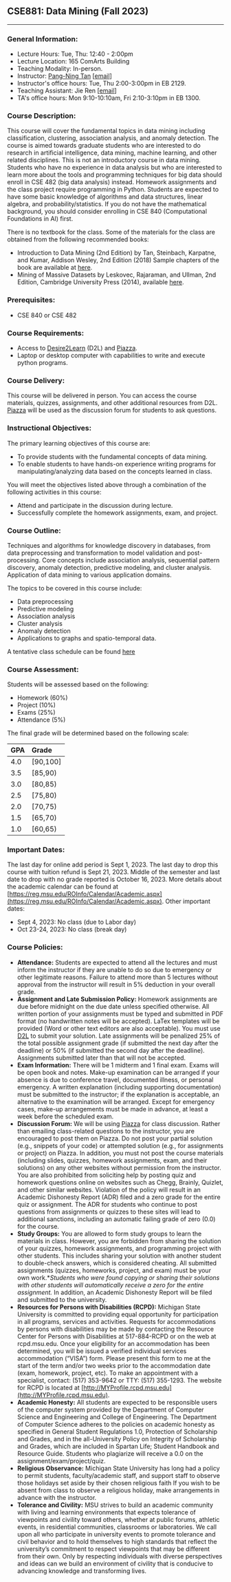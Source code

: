 ## CSE881: Data Mining (Fall 2023)
---

### General Information:

- Lecture Hours: Tue, Thu: 12:40 - 2:00pm
- Lecture Location: 165 ComArts Building
- Teaching Modality: In-person.
- Instructor: [Pang-Ning Tan](http://www.cse.msu.edu/~ptan) [[email](mailto:ptan@msu.edu)] 
- Instructor's office hours: Tue, Thu 2:00-3:00pm in EB 2129.
- Teaching Assistant: Jie Ren [[email](mailto:renjie3@msu.edu)]
- TA's office hours: Mon 9:10-10:10am, Fri 2:10-3:10pm in EB 1300.

### Course Description: 
This course will cover the fundamental topics in data mining including classification, clustering, association analysis, and anomaly detection. The course is aimed towards graduate students who are interested to do research in artificial intelligence, data mining, machine learning, and other related disciplines. This is not an introductory course in data mining. Students who have no experience in data analysis but who are interested to learn more about the tools and programming techniques for big data should enroll in CSE 482 (big data analysis) instead. Homework assignments and the class project require programming in Python. Students are expected to have some basic knowledge of algorithms and data structures, linear algebra, and probability/statistics. If you do not have the mathematical background, you should consider enrolling in CSE 840 (Computational Foundations in AI) first.

There is no textbook for the class. Some of the materials for the class are obtained from the following recommended books: 
- Introduction to Data Mining (2nd Edition) by Tan, Steinbach, Karpatne, and Kumar, Addison Wesley, 2nd Edition (2018)
Sample chapters of the book are available at [here](http://www.cs.umn.edu/~kumar/dmbook). 
- Mining of Massive Datasets by Leskovec, Rajaraman, and Ullman, 2nd Edition, Cambridge University Press (2014), available [here](http://www.mmds.org).

### Prerequisites:
- CSE 840 or CSE 482
  
### Course Requirements:
-	Access to [Desire2Learn](https://d2l.msu.edu) (D2L) and [Piazza](https://piazza.com/msu/fall2023/cse881/home). 
-	Laptop or desktop computer with capabilities to write and execute python programs. 

### Course Delivery:
This course will be delivered in person. You can access the course materials, quizzes, assignments, and other additional resources from D2L. [Piazza](https://piazza.com/msu/fall2022/cse840/home) will be used as the discussion forum for students to ask questions. 

### Instructional Objectives:
The primary learning objectives of this course are:
- To provide students with the fundamental concepts of data mining.
- To enable students to have hands-on experience writing programs for manipulating/analyzing data based on the concepts learned in class.  

You will meet the objectives listed above through a combination of the following activities in this course: 
- Attend and participate in the discussion during lecture.
- Successfully complete the homework assignments, exam, and project.
  
### Course Outline: 
Techniques and algorithms for knowledge discovery in databases, from data preprocessing and transformation to model validation and post-processing. Core concepts include association analysis, sequential pattern discovery, anomaly detection, predictive modeling, and cluster analysis. Application of data mining to various application domains.

The topics to be covered in this course include:
- Data preprocessing
- Predictive modeling
- Association analysis
- Cluster analysis
- Anomaly detection
- Applications to graphs and spatio-temporal data.

A tentative class schedule can be found [here](https://pnt1234.github.io/CSE881/schedule-Fall2023)

### Course Assessment:
Students will be assessed based on the following:
- Homework (60%)
- Project (10%)
- Exams (25%)
- Attendance (5%)

The final grade will be determined based on the following scale:

| GPA |   Grade  |
|-----|:---------|
| 4.0 | [90,100] |
| 3.5 | [85,90)  |
| 3.0 | [80,85)  |
| 2.5 | [75,80)  |
| 2.0 | [70,75)  |
| 1.5 | [65,70)  |
| 1.0 | [60,65)  |

### Important Dates:
The last day for online add period is Sept 1, 2023. The last day to drop this course with tuition refund is Sept 21, 2023. Middle of the semester and last date to drop with no grade reported is October 16, 2023. More details about the academic calendar can be found at [https://reg.msu.edu/ROInfo/Calendar/Academic.aspx](https://reg.msu.edu/ROInfo/Calendar/Academic.aspx). Other important dates:
- Sept 4, 2023: No class (due to Labor day)
- Oct 23-24, 2023: No class (break day)

### Course Policies:

- **Attendance:** Students are expected to attend all the lectures and must inform the instructor if they are unable to do so due to emergency or other legitimate reasons. Failure to attend more than 5 lectures without approval from the instructor will result in 5% deduction in your overall grade.
- **Assignment and Late Submission Policy:** Homework assignments are due before midnight on the due date unless specified otherwise. All written portion of your assignments must be typed and submitted in PDF format (no handwritten notes will be accepted). LaTex templates will be provided (Word or other text editors are also acceptable). You must use [D2L](http://d2l.msu.edu) to submit your solution. Late assignments will be penalized 25% of the total possible assignment grade (if submitted the next day after the deadline) or 50% (if submitted the second day after the deadline). Assignments submitted later than that will not be accepted.
- **Exam Information:** There will be 1 midterm and 1 final exam. Exams will be open book and notes. Make-up examination can be arranged if your absence is due to conference travel, documented illness, or personal emergency. A written explanation (including supporting documentation) must be submitted to the instructor; if the explanation is acceptable, an alternative to the examination will be arranged. Except for emergency cases, make-up arrangements must be made in advance, at least a week before the scheduled exam. 
- **Discussion Forum:** We will be using [Piazza](https://piazza.com/msu/fall2023/cse881/home) for class discussion. Rather than emailing class-related questions to the instructor, you are encouraged to post them on Piazza. Do not post your partial solution (e.g., snippets of your code) or attempted solution (e.g., for assignments or project) on Piazza. In addition, you must not post the course materials (including slides, quizzes, homework assignments, exam, and their solutions) on any other websites without permission from the instructor. You are also prohibited from soliciting help by posting quiz and homework questions online on websites such as Chegg, Brainly, Quizlet, and other similar websites. Violation of the policy will result in an Academic Dishonesty Report (ADR) filed and a zero grade for the entire quiz or assignment. The ADR for students who continue to post questions from assignments or quizzes to these sites will lead to additional sanctions, including an automatic failing grade of zero (0.0) for the course. 
- **Study Groups:** You are allowed to form study groups to learn the materials in class. However, you are forbidden from sharing the solution of your quizzes, homework assignments, and programming project with other students.  This includes sharing your solution with another student to double-check answers, which is considered cheating. All submitted assignments (quizzes, homeworks, project, and exam) must be your own work.**Students who were found copying or sharing their solutions with other students will automatically receive a zero for the entire assignment.* In addition, an Academic Dishonesty Report will be filed and submitted to the university.
- **Resources for Persons with Disabilities (RCPD):** Michigan State University is committed to providing equal opportunity for participation in all programs, services and activities. Requests for accommodations by persons with disabilities may be made by contacting the Resource Center for Persons with Disabilities at 517-884-RCPD or on the web at rcpd.msu.edu. Once your eligibility for an accommodation has been determined, you will be issued a verified individual services accommodation (“VISA”) form. Please present this form to me at the start of the term and/or two weeks prior to the accommodation date (exam, homework, project, etc). To make an appointment with a specialist, contact:  (517) 353-9642 or TTY:  (517) 355-1293. The website for RCPD is located at [http://MYProfile.rcpd.msu.edu](http://MYProfile.rcpd.msu.edu).
- **Academic Honesty:** All students are expected to be responsible users of the computer system provided by the Department of Computer Science and Engineering and College of Engineering. The Department of Computer Science adheres to the policies on academic honesty as specified in General Student Regulations 1.0, Protection of Scholarship and Grades, and in the all-University Policy on Integrity of Scholarship and Grades, which are included in Spartan Life; Student Handbook and Resource Guide. Students who plagiarize will receive a 0.0 on the assignment/exam/project/quiz.  
- **Religious Observance:** Michigan State University has long had a policy to permit students, faculty/academic staff, and support staff to observe those holidays set aside by their chosen religious faith If you wish to be absent from class to observe a religious holiday, make arrangements in advance with the instructor.
- **Tolerance and Civility:** MSU strives to build an academic community with living and learning environments that expects tolerance of viewpoints and civility toward others, whether at public forums, athletic events, in residential communities, classrooms or laboratories. We call upon all who participate in university events to promote tolerance and civil behavior and to hold themselves to high standards that reflect the university’s commitment to respect viewpoints that may be different from their own. Only by respecting individuals with diverse perspectives and ideas can we build an environment of civility that is conducive to advancing knowledge and transforming lives.
